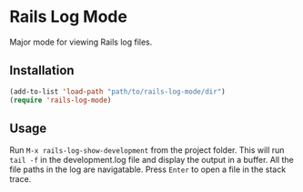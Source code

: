 # Rails Log Mode

Major mode for viewing Rails log files.

## Installation

````cl
(add-to-list 'load-path "path/to/rails-log-mode/dir")
(require 'rails-log-mode)
````

## Usage

Run `M-x rails-log-show-development` from the project folder. This
will run `tail -f` in the development.log file and display the output
in a buffer. All the file paths in the log are navigatable. Press
`Enter` to open a file in the stack trace.
